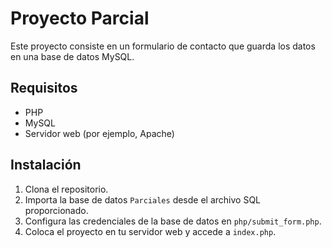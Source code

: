 # Proyecto Parcial

Este proyecto consiste en un formulario de contacto que guarda los datos en una base de datos MySQL.

## Requisitos

- PHP
- MySQL
- Servidor web (por ejemplo, Apache)

## Instalación

1. Clona el repositorio.
2. Importa la base de datos `Parciales` desde el archivo SQL proporcionado.
3. Configura las credenciales de la base de datos en `php/submit_form.php`.
4. Coloca el proyecto en tu servidor web y accede a `index.php`.
